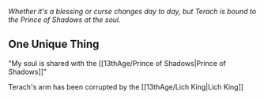 *Whether it's a blessing or curse changes day to day, but Terach is bound to the Prince of Shadows at the soul.*

## One Unique Thing
"My soul is shared with the [[13thAge/Prince of Shadows|Prince of Shadows]]"

Terach's arm has been corrupted by the [[13thAge/Lich King|Lich King]]
